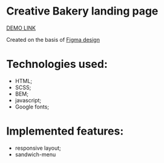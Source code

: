 # Creative Bakery landing page
<p><a href='https://sergiats.github.io/Creative-bakery-landing/'>DEMO LINK</a></p>
Created on the basis of <a href='https://www.figma.com/file/dY3izAm0Vspsmra4lQWQIP/Bakerlab_FE-students?type=design&node-id=11342-1117&mode=design&t=eTCwxTO0npidFLCc-0'>Figma design</a>

# Technologies used:
<ul>
  <li>HTML;</li>
  <li>SCSS;</li>
  <li>BEM;</li>
  <li>javascript;</li>
  <li>Google fonts;</li>
</ul>

# Implemented features:
<ul>
  <li>responsive layout;</li>
  <li>sandwich-menu</li>
</ul>
